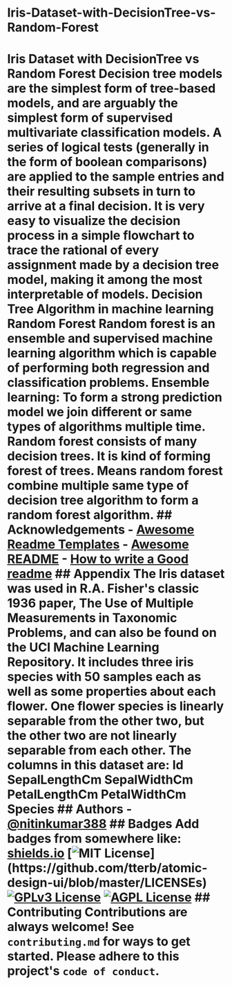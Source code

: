 # Iris-Dataset-with-DecisionTree-vs-Random-Forest
 # Iris Dataset with DecisionTree vs Random Forest  Decision tree models are the simplest form of tree-based models, and are arguably the simplest form of supervised multivariate classification models. A series of logical tests (generally in the form of boolean comparisons) are applied to the sample entries and their resulting subsets in turn to arrive at a final decision. It is very easy to visualize the decision process in a simple flowchart to trace the rational of every assignment made by a decision tree model, making it among the most interpretable of models.   Decision Tree Algorithm in machine learning  Random Forest  Random forest is an ensemble and supervised  machine learning algorithm which is capable of performing both regression and classification problems.  Ensemble learning: To form a strong prediction model we  join different or same types of algorithms multiple time.   Random forest consists of many decision trees. It is kind of forming forest of trees. Means random forest combine multiple same type of decision tree algorithm to form a random forest algorithm.   ## Acknowledgements   - [Awesome Readme Templates](https://awesomeopensource.com/project/elangosundar/awesome-README-templates)  - [Awesome README](https://github.com/matiassingers/awesome-readme)  - [How to write a Good readme](https://bulldogjob.com/news/449-how-to-write-a-good-readme-for-your-github-project)     ## Appendix  The Iris dataset was used in R.A. Fisher's classic 1936 paper, The Use of Multiple Measurements in Taxonomic Problems, and can also be found on the UCI Machine Learning Repository.  It includes three iris species with 50 samples each as well as some properties about each flower. One flower species is linearly separable from the other two, but the other two are not linearly separable from each other.  The columns in this dataset are:  Id SepalLengthCm SepalWidthCm PetalLengthCm PetalWidthCm Species     ## Authors  - [@nitinkumar388](https://github.com/nitinkumar388)     ## Badges  Add badges from somewhere like: [shields.io](https://shields.io/)  [![MIT License](https://img.shields.io/apm/l/atomic-design-ui.svg?)](https://github.com/tterb/atomic-design-ui/blob/master/LICENSEs) [![GPLv3 License](https://img.shields.io/badge/License-GPL%20v3-yellow.svg)](https://opensource.org/licenses/) [![AGPL License](https://img.shields.io/badge/license-AGPL-blue.svg)](http://www.gnu.org/licenses/agpl-3.0)     ## Contributing  Contributions are always welcome!  See `contributing.md` for ways to get started.  Please adhere to this project's `code of conduct`.    
